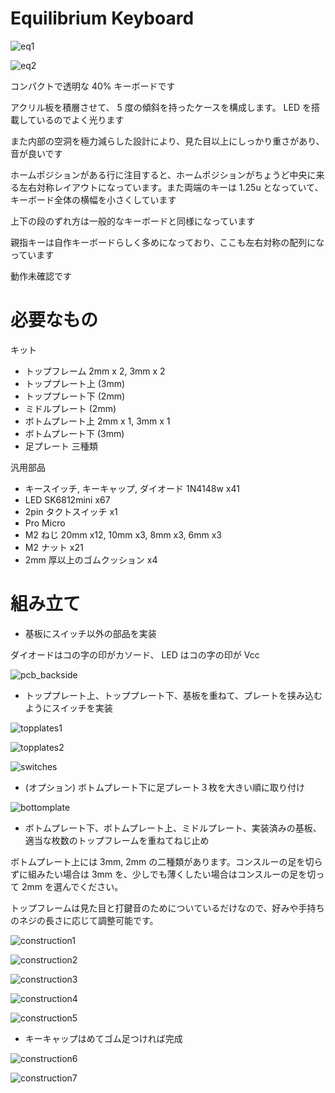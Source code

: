 # Equilibrium Keyboard

![eq1](images/eq1.png)

![eq2](images/eq2.png)

コンパクトで透明な 40% キーボードです

アクリル板を積層させて、 5 度の傾斜を持ったケースを構成します。 LED を搭載しているのでよく光ります

また内部の空洞を極力減らした設計により、見た目以上にしっかり重さがあり、音が良いです

ホームポジションがある行に注目すると、ホームポジションがちょうど中央に来る左右対称レイアウトになっています。また両端のキーは 1.25u となっていて、キーボード全体の横幅を小さくしています

上下の段のずれ方は一般的なキーボードと同様になっています

親指キーは自作キーボードらしく多めになっており、ここも左右対称の配列になっています

動作未確認です

# 必要なもの

キット
- トップフレーム 2mm x 2, 3mm x 2
- トッププレート上 (3mm)
- トッププレート下 (2mm)
- ミドルプレート (2mm)
- ボトムプレート上 2mm x 1, 3mm x 1
- ボトムプレート下 (3mm)
- 足プレート 三種類

汎用部品
- キースイッチ, キーキャップ, ダイオード 1N4148w x41
- LED SK6812mini x67
- 2pin タクトスイッチ x1
- Pro Micro
- M2 ねじ 20mm x12, 10mm x3, 8mm x3, 6mm x3
- M2 ナット x21
- 2mm 厚以上のゴムクッション x4

# 組み立て

- 基板にスイッチ以外の部品を実装

ダイオードはコの字の印がカソード、 LED はコの字の印が Vcc

![pcb_backside](images/pcb_backside.png)

- トッププレート上、トッププレート下、基板を重ねて、プレートを挟み込むようにスイッチを実装

![topplates1](images/topplates1.png)

![topplates2](images/topplates2.png)

![switches](images/switches.png)

- (オプション) ボトムプレート下に足プレート３枚を大きい順に取り付け

![bottomplate](images/bottomplate.png)

- ボトムプレート下、ボトムプレート上、ミドルプレート、実装済みの基板、適当な枚数のトップフレームを重ねてねじ止め

ボトムプレート上には 3mm, 2mm の二種類があります。コンスルーの足を切らずに組みたい場合は 3mm を、少しでも薄くしたい場合はコンスルーの足を切って 2mm を選んでください。

トップフレームは見た目と打鍵音のためについているだけなので、好みや手持ちのネジの長さに応じて調整可能です。

![construction1](images/construction1.png)

![construction2](images/construction2.png)

![construction3](images/construction3.png)

![construction4](images/construction4.png)

![construction5](images/construction5.png)

- キーキャップはめてゴム足つければ完成

![construction6](images/construction6.png)

![construction7](images/construction7.png)
